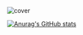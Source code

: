 ![cover](https://i.imgur.com/urqJ74Z.jpg)





[![Anurag's GitHub stats](https://github-readme-stats.vercel.app/api?username=Lautaro-Torres)](https://github.com/anuraghazra/github-readme-stats)
